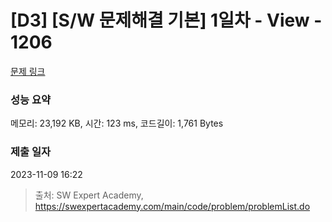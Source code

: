 # [D3] [S/W 문제해결 기본] 1일차 - View - 1206 

[문제 링크](https://swexpertacademy.com/main/code/problem/problemDetail.do?contestProbId=AV134DPqAA8CFAYh) 

### 성능 요약

메모리: 23,192 KB, 시간: 123 ms, 코드길이: 1,761 Bytes

### 제출 일자

2023-11-09 16:22



> 출처: SW Expert Academy, https://swexpertacademy.com/main/code/problem/problemList.do